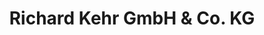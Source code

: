 ---
title: "Richard Kehr GmbH & Co. KG"
url: /braunschweig/richard-kehr-gmbh-und-co-kg/
shop: Drogerie
---